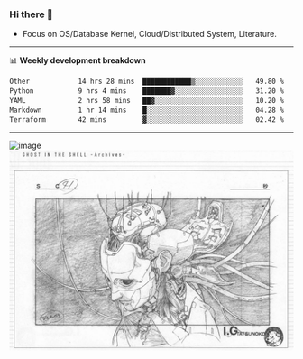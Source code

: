 ### Hi there 👋
<!-- * Daily Meditation via Leetcode/Competitive-Programming. -->
* Focus on OS/Database Kernel, Cloud/Distributed System, Literature.

-------

📊 **Weekly development breakdown**
<!--START_SECTION:waka-->

```txt
Other            14 hrs 28 mins  ████████████▒░░░░░░░░░░░░   49.80 %
Python           9 hrs 4 mins    ███████▓░░░░░░░░░░░░░░░░░   31.20 %
YAML             2 hrs 58 mins   ██▓░░░░░░░░░░░░░░░░░░░░░░   10.20 %
Markdown         1 hr 14 mins    █░░░░░░░░░░░░░░░░░░░░░░░░   04.28 %
Terraform        42 mins         ▓░░░░░░░░░░░░░░░░░░░░░░░░   02.42 %
```

<!--END_SECTION:waka-->

-------

<!-- [![Leetcode Stats](https://leetcard.jacoblin.cool/hzhang413?font=Fira+Mono)](https://leetcode.com/fxrc) -->
![image](./cyberpunk-ghost-in-the-shell.gif)
![image](./gis-archive.png)
